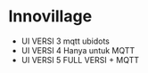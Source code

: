 # Innovillage

- UI VERSI 3 mqtt ubidots
- UI VERSI 4 Hanya untuk MQTT
- UI VERSI 5 FULL VERSI + MQTT

